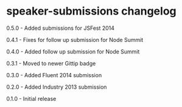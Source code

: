 # speaker-submissions changelog
0.5.0 - Added submissions for JSFest 2014

0.4.1 - Fixes for follow up submission for Node Summit

0.4.0 - Added follow up submission for Node Summit

0.3.1 - Moved to newer Gittip badge

0.3.0 - Added Fluent 2014 submission

0.2.0 - Added Industry 2013 submission

0.1.0 - Initial release

